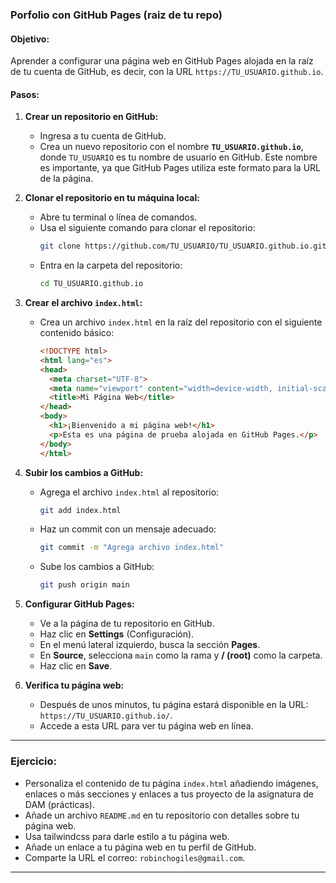 ### Porfolio con GitHub Pages (raiz de tu repo)

#### Objetivo:
Aprender a configurar una página web en GitHub Pages alojada en la raíz de tu cuenta de GitHub, es decir, con la URL `https://TU_USUARIO.github.io`.

#### Pasos:

1. **Crear un repositorio en GitHub:**
   - Ingresa a tu cuenta de GitHub.
   - Crea un nuevo repositorio con el nombre **`TU_USUARIO.github.io`**, donde `TU_USUARIO` es tu nombre de usuario en GitHub. Este nombre es importante, ya que GitHub Pages utiliza este formato para la URL de la página.

2. **Clonar el repositorio en tu máquina local:**
   - Abre tu terminal o línea de comandos.
   - Usa el siguiente comando para clonar el repositorio:
     ```bash
     git clone https://github.com/TU_USUARIO/TU_USUARIO.github.io.git
     ```
   - Entra en la carpeta del repositorio:
     ```bash
     cd TU_USUARIO.github.io
     ```

3. **Crear el archivo `index.html`:**
   - Crea un archivo `index.html` en la raíz del repositorio con el siguiente contenido básico:
     ```html
     <!DOCTYPE html>
     <html lang="es">
     <head>
       <meta charset="UTF-8">
       <meta name="viewport" content="width=device-width, initial-scale=1.0">
       <title>Mi Página Web</title>
     </head>
     <body>
       <h1>¡Bienvenido a mi página web!</h1>
       <p>Esta es una página de prueba alojada en GitHub Pages.</p>
     </body>
     </html>
     ```

4. **Subir los cambios a GitHub:**
   - Agrega el archivo `index.html` al repositorio:
     ```bash
     git add index.html
     ```
   - Haz un commit con un mensaje adecuado:
     ```bash
     git commit -m "Agrega archivo index.html"
     ```
   - Sube los cambios a GitHub:
     ```bash
     git push origin main
     ```

5. **Configurar GitHub Pages:**
   - Ve a la página de tu repositorio en GitHub.
   - Haz clic en **Settings** (Configuración).
   - En el menú lateral izquierdo, busca la sección **Pages**.
   - En **Source**, selecciona `main` como la rama y **/ (root)** como la carpeta.
   - Haz clic en **Save**.

6. **Verifica tu página web:**
   - Después de unos minutos, tu página estará disponible en la URL: `https://TU_USUARIO.github.io/`.
   - Accede a esta URL para ver tu página web en línea.

---

### Ejercicio:
- Personaliza el contenido de tu página `index.html` añadiendo imágenes, enlaces o más secciones y enlaces a tus proyecto de la asignatura de DAM (prácticas).
- Añade un archivo `README.md` en tu repositorio con detalles sobre tu página web.
- Usa tailwindcss para darle estilo a tu página web.
- Añade un enlace a tu página web en tu perfil de GitHub.
- Comparte la URL el correo: `robinchogiles@gmail.com`.

---
